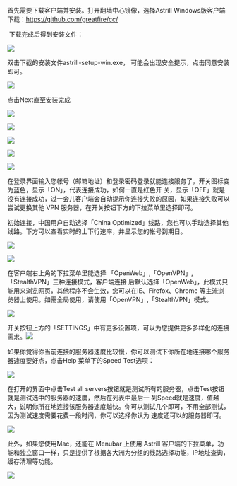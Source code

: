 <p>
	首先需要下载客户端并安装。打开翻墙中心镜像，选择Astrill Windows版客户端下载：<a href="GreatFire下载中心"
		target="_blank">https://github.com/greatfire/cc/</a>
</p>
<p> 下载完成后得到安装文件：</p>
<p>
	<img src="https://raw.githubusercontent.com/greatfire/cc/master/z/img/guides/image14.png">
</p>
<p>双击下截的安装文件astrill-setup-win.exe， 可能会出现安全提示，点击同意安装即可。</p>
<p>
	<img src="https://raw.githubusercontent.com/greatfire/cc/master/z/img/guides/image32.png">
</p>
<p>点击Next直至安装完成</p>
<p>
	<img src="https://raw.githubusercontent.com/greatfire/cc/master/z/img/guides/image19.png">
</p>
<p>
	<img src="https://raw.githubusercontent.com/greatfire/cc/master/z/img/guides/image49.png">
</p>
<p>
	<img src="https://raw.githubusercontent.com/greatfire/cc/master/z/img/guides/image13.png">
</p>
<p>
	<img src="https://raw.githubusercontent.com/greatfire/cc/master/z/img/guides/image11.png">
</p>
<p>
	<img src="https://raw.githubusercontent.com/greatfire/cc/master/z/img/guides/image48.png">
</p>
<p>在登录界面输入您帐号（邮箱地址）和登录密码登录就能连接服务了，开关图标变为蓝色，显示「ON」，代表连接成功，如何一直是红色开
	关，显示「OFF」就是没有连接成功，过一会儿客户端会自动提示你连接失败的原因，如果连接失败可以尝试更换其他 VPN
	服务器，在开关按钮下方的下拉菜单里选择即可。</p>

<p>初始连接，中国用户自动选择「China
	Optimized」线路，您也可以手动选择其他线路。下方可以查看实时的上下行速率，并显示您的帐号到期日。</p>

<p>
	<img src="https://raw.githubusercontent.com/greatfire/cc/master/z/img/guides/image52.png">
</p>
<p>
	<img src="https://raw.githubusercontent.com/greatfire/cc/master/z/img/guides/image23.png">
</p>

<p>在客户端右上角的下拉菜单里能选择 「OpenWeb」,「OpenVPN」,「StealthVPN」三种连接模式，客户端连接
	后默认选择「OpenWeb」，此模式只能用来浏览网页，其他程序不会生效，您可以在IE、Firefox、Chrome
	等主流浏览器上使用。如需全局使用，请使用「OpenVPN」,「StealthVPN」模式。</p>
<p>
	<img src="https://raw.githubusercontent.com/greatfire/cc/master/z/img/guides/image33.png">
</p>

<p>
	开关按钮上方的「SETTINGS」中有更多设置项，可以为您提供更多多样化的连接需求。<img
		src="https://raw.githubusercontent.com/greatfire/cc/master/z/img/guides/image20.png">
</p>
<p>如果你觉得你当前连接的服务器速度比较慢，你可以测试下你所在地连接哪个服务器速度要好点，点击Help 菜单下的Speed Test选项：</p>
<p>
	<img src="https://raw.githubusercontent.com/greatfire/cc/master/z/img/guides/image45.png">
</p>

<p>在打开的界面中点击Test all servers按钮就是测试所有的服务器，点击Test按钮就是测试选中的服务器的速度，然后在列表中最后一
	列Speed就是速度，值越大，说明你所在地连接该服务器速度越快。你可以测试几个即可，不用全部测试，因为测试速度需要花费一段时间，你可以选择你认为
	速度还可以的服务器即可。</p>
<p>
	<img src="https://raw.githubusercontent.com/greatfire/cc/master/z/img/guides/image12.png">
</p>

<p>此外，如果您使用Mac，还能在 Menubar 上使用 Astrill
	客户端的下拉菜单，功能和独立窗口一样，只是提供了根据各大洲为分组的线路选择功能，IP地址查询，缓存清理等功能。</p>
<p>
	<img src="https://raw.githubusercontent.com/greatfire/cc/master/z/img/guides/image35.png">
</p>
